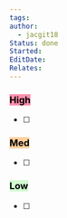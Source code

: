 ```yaml
---
tags: 
author:
  - jacgit18
Status: done
Started: 
EditDate: 
Relates:
---
```


### <mark style="background: #FF5582A6;">High</mark>
- [ ] 


### <mark style="background: #FFB86CA6;">Med</mark>
- [ ] 

### <mark style="background: #BBFABBA6;">Low</mark>
- [ ] 